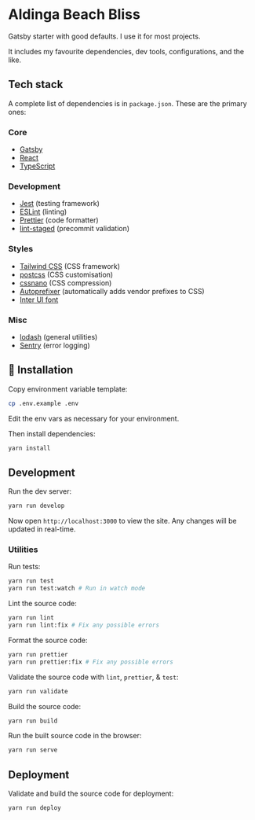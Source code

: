 # Aldinga Beach Bliss

Gatsby starter with good defaults. I use it for most projects.

It includes my favourite dependencies, dev tools, configurations, and the like.

## Tech stack

A complete list of dependencies is in `package.json`. These are the primary ones:

### Core

- [Gatsby](https://www.gatsbyjs.com)
- [React](https://reactjs.org)
- [TypeScript](https://www.typescriptlang.org)

### Development

- [Jest](https://jestjs.io) (testing framework)
- [ESLint](https://eslint.org) (linting)
- [Prettier](https://prettier.io) (code formatter)
- [lint-staged](https://github.com/okonet/lint-staged) (precommit validation)

### Styles

- [Tailwind CSS](https://tailwindcss.co) (CSS framework)
- [postcss](https://postcss.org) (CSS customisation)
- [cssnano](https://cssnano.co) (CSS compression)
- [Autoprefixer](https://autoprefixer.github.io) (automatically adds vendor prefixes to CSS)
- [Inter UI font](https://rsms.me/inter/)

### Misc

- [lodash](https://lodash.com) (general utilities)
- [Sentry](https://sentry.io) (error logging)

## 🚀 Installation

Copy environment variable template:

```sh
cp .env.example .env
```

Edit the env vars as necessary for your environment.

Then install dependencies:

```sh
yarn install
```

## Development

Run the dev server:

```sh
yarn run develop
```

Now open `http://localhost:3000` to view the site. Any changes will be updated in real-time.

### Utilities

Run tests:

```sh
yarn run test
yarn run test:watch # Run in watch mode
```

Lint the source code:

```sh
yarn run lint
yarn run lint:fix # Fix any possible errors
```

Format the source code:

```sh
yarn run prettier
yarn run prettier:fix # Fix any possible errors
```

Validate the source code with `lint`, `prettier`, & `test`:

```sh
yarn run validate
```

Build the source code:

```sh
yarn run build
```

Run the built source code in the browser:

```sh
yarn run serve
```

## Deployment

Validate and build the source code for deployment:

```sh
yarn run deploy
```

